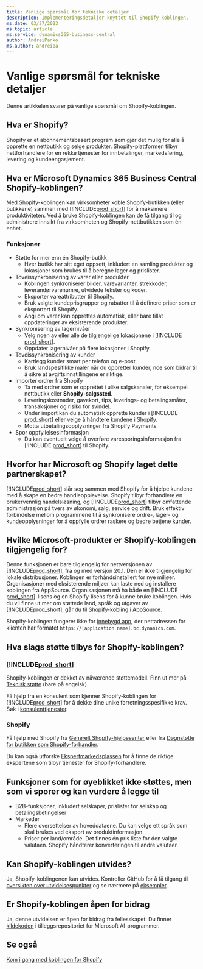 ```yaml
---
title: Vanlige spørsmål for tekniske detaljer
description: Implementeringsdetaljer knyttet til Shopify-koblingen.
ms.date: 03/27/2023
ms.topic: article
ms.service: dynamics365-business-central
author: AndreiPanko
ms.author: andreipa
---
```


# <a name="faq-for-technical-details" />Vanlige spørsmål for tekniske detaljer

Denne artikkelen svarer på vanlige spørsmål om Shopify-koblingen.

## <a name="what-is-shopify" />Hva er Shopify?

Shopify er et abonnementsbasert program som gjør det mulig for alle å opprette en nettbutikk og selge produkter. Shopify-plattformen tilbyr nettforhandlere for en rekke tjenester for innbetalinger, markedsføring, levering og kundeengasjement.

## <a name="what-is-the-microsoft-dynamics--business-central-shopify-connector" />Hva er Microsoft Dynamics 365 Business Central Shopify-koblingen?

Med Shopify-koblingen kan virksomheter koble Shopify-butikken (eller butikkene) sammen med [!INCLUDE[prod_short](../includes/prod_short.md)] for å maksimere produktiviteten. Ved å bruke Shopify-koblingen kan de få tilgang til og administrere innsikt fra virksomheten og Shopify-nettbutikken som én enhet.

### <a name="capabilities" />Funksjoner

- Støtte for mer enn én Shopify-butikk
  - Hver butikk har sitt eget oppsett, inkludert en samling produkter og lokasjoner som brukes til å beregne lager og prislister.  
- Toveissynkronisering av varer eller produkter
  - Koblingen synkroniserer bilder, varevarianter, strekkoder, leverandørvarenumre, utvidede tekster og koder.  
  - Eksporter vareattributter til Shopify.  
  - Bruk valgte kundeprisgrupper og rabatter til å definere priser som er eksportert til Shopify.  
  - Angi om varer kan opprettes automatisk, eller bare tillat oppdateringer av eksisterende produkter.  
- Synkronisering av lagernivåer
  - Velg noen av eller alle de tilgjengelige lokasjonene i [!INCLUDE [prod_short](../includes/prod_short.md)].  
  - Oppdater lagernivåer på flere lokasjoner i Shopify.  
- Toveissynkronisering av kunder
  - Kartlegg kunder smart per telefon og e-post.  
  - Bruk landspesifikke maler når du oppretter kunder, noe som bidrar til å sikre at avgiftsinnstillingene er riktige.  
- Importer ordrer fra Shopify
  - Ta med ordrer som er opprettet i ulike salgskanaler, for eksempel nettbutikk eller **Shopify-salgssted**.
  - Leveringskostnader, gavekort, tips, leverings- og betalingsmåter, transaksjoner og risiko for svindel.  
  - Under import kan du automatisk opprette kunder i [!INCLUDE [prod_short](../includes/prod_short.md)] eller velge å håndtere kundene i Shopify.  
  - Motta utbetalingsopplysninger fra Shopify Payments.
- Spor oppfyllelsesinformasjon
  - Du kan eventuelt velge å overføre varesporingsinformasjon fra [!INCLUDE [prod_short](../includes/prod_short.md)] til Shopify.  

## <a name="why-did-microsoft-and-shopify-form-this-partnership" />Hvorfor har Microsoft og Shopify laget dette partnerskapet?

[!INCLUDE[prod_short](../includes/prod_long.md)] slår seg sammen med Shopify for å hjelpe kundene med å skape en bedre handleopplevelse. Shopify tilbyr forhandlere en brukervennlig handelsløsning, og [!INCLUDE[prod_short](../includes/prod_short.md)] tilbyr omfattende administrasjon på tvers av økonomi, salg, service og drift. Bruk effektiv forbindelse mellom programmene til å synkronisere ordre-, lager- og kundeopplysninger for å oppfylle ordrer raskere og bedre betjene kunder.

## <a name="which-microsoft-products-are-the-shopify-connector-available-for" />Hvilke Microsoft-produkter er Shopify-koblingen tilgjengelig for?

Denne funksjonen er bare tilgjengelig for nettversjonen av [!INCLUDE[prod_short](../includes/prod_short.md)], fra og med versjon 20.1. Den er ikke tilgjengelig for lokale distribusjoner. Koblingen er forhåndsinstallert for nye miljøer. Organisasjoner med eksisterende miljøer kan laste ned og installere koblingen fra AppSource. Organisasjonen må ha både en [!INCLUDE [prod_short](../includes/prod_short.md)]-lisens og en Shopify-lisens for å kunne bruke koblingen. Hvis du vil finne ut mer om støttede land, språk og utgaver av [!INCLUDE[prod_short](../includes/prod_short.md)], går du til [Shopify-kobling i AppSource](https://go.microsoft.com/fwlink/?linkid=2196238).

Shopify-koblingen fungerer ikke for [innebygd app](/dynamics365/business-central/dev-itpro/deployment/embed-app-overview), der nettadressen for klienten har formatet `https://[application name].bc.dynamics.com`.

## <a name="what-support-is-offered-for-the-shopify-connector" />Hva slags støtte tilbys for Shopify-koblingen?

### <a name="includeprodshortincludesprodshortmd" />[!INCLUDE[prod_short](../includes/prod_short.md)]

Shopify-koblingen er dekket av nåværende støttemodell. Finn ut mer på [Teknisk støtte](/dynamics365/business-central/dev-itpro/administration//manage-technical-support) (bare på engelsk).

Få hjelp fra en konsulent som kjenner Shopify-koblingen for [!INCLUDE[prod_short](../includes/prod_short.md)] for å dekke dine unike forretningsspesifikke krav. Søk i [konsulenttjenester](https://aka.ms/BCShopifyConsultant).

### <a name="shopify" />Shopify

Få hjelp med Shopify fra [Generelt Shopify-hjelpesenter](https://help.shopify.com/) eller fra [Døgnstøtte for butikken som Shopify-forhandler](https://help.shopify.com/questions#/).

Du kan også utforske [Ekspertmarkedsplassen](https://experts.shopify.com/) for å finne de riktige ekspertene som tilbyr tjenester for Shopify-forhandlere.

## <a name="currently-unsupported-features-however-were-tracking-them-and-may-consider-adding-them" />Funksjoner som for øyeblikket ikke støttes, men som vi sporer og kan vurdere å legge til

- B2B-funksjoner, inkludert selskaper, prislister for selskap og betalingsbetingelser
- Markeder
  - Flere oversettelser av hoveddataene. Du kan velge ett språk som skal brukes ved eksport av produktinformasjon.
  - Priser per land/område. Det finnes én pris liste for den valgte valutaen. Shopify håndterer konverteringen til andre valutaer.

## <a name="is-the-shopify-connector-extensible" />Kan Shopify-koblingen utvides?

Ja, Shopify-koblingenen kan utvides. Kontroller GitHub for å få tilgang til [oversikten over utvidelsespunkter](https://github.com/microsoft/ALAppExtensions/tree/main/Apps/W1/Shopify) og se nærmere på [eksempler](https://github.com/microsoft/ALAppExtensions/blob/main/Apps/W1/Shopify/extensibility_examples.md).

## <a name="is-the-shopify-connector-open-for-contribution" />Er Shopify-koblingen åpen for bidrag

Ja, denne utvidelsen er åpen for bidrag fra fellesskapet. Du finner [kildekoden](https://github.com/microsoft/ALAppExtensions/tree/main/Apps/W1/Shopify) i tilleggsrepositoriet for Microsoft Al-programmer.

## <a name="see-also" />Se også

[Kom i gang med koblingen for Shopify](get-started.md)  
